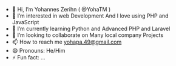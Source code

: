 - 👋 Hi, I’m  Yohannes Zerihn ( @YohaTM )
- 👀 I’m interested in web Development And I love using PHP and JavaScript
- 🌱 I’m currently learning Python and Advanced PHP and Laravel
- 💞️ I’m looking to collaborate on Many local company Projects
- 📫 How to reach me yohapa.49@gmail.com
- 😄 Pronouns: He/Him
- ⚡ Fun fact: ...

<!---
YohaTM/YohaTM is a ✨ special ✨ repository because its `README.md` (this file) appears on your GitHub profile.
You can click the Preview link to take a look at your changes.
--->
